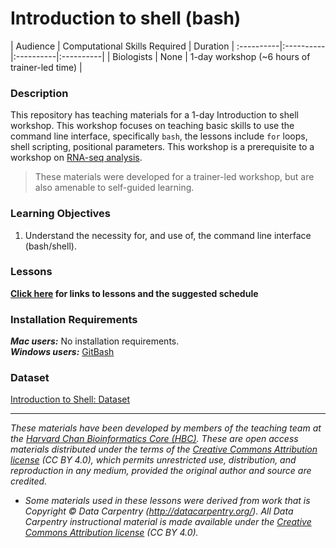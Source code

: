 # Introduction to shell (bash)

| Audience | Computational Skills Required | Duration |
:----------|:----------|:----------|:----------|
| Biologists | None | 1-day workshop (~6 hours of trainer-led time) |

### Description

This repository has teaching materials for a 1-day Introduction to shell workshop. This workshop focuses on teaching basic skills to use the command line interface, specifically `bash`, the lessons include `for` loops, shell scripting, positional parameters. This workshop is a prerequisite to a workshop on [RNA-seq analysis](https://hbctraining.github.io/Intro-to-rnaseq-hpc-O2/).

> These materials were developed for a trainer-led workshop, but are also amenable to self-guided learning.

### Learning Objectives

1.	Understand the necessity for, and use of, the command line interface (bash/shell).

### Lessons
**[Click here](https://hbctraining.github.io/Intro-to-Shell/schedule/) for links to lessons and the suggested schedule**

### Installation Requirements
***Mac users:***
No installation requirements.  
***Windows users:***
[GitBash](https://git-scm.com/download/win)  

### Dataset
[Introduction to Shell: Dataset](https://www.dropbox.com/s/3lua2h1oo18gbug/unix_lesson.tar.gz?dl=1)

***
*These materials have been developed by members of the teaching team at the [Harvard Chan Bioinformatics Core (HBC)](http://bioinformatics.sph.harvard.edu/). These are open access materials distributed under the terms of the [Creative Commons Attribution license](https://creativecommons.org/licenses/by/4.0/) (CC BY 4.0), which permits unrestricted use, distribution, and reproduction in any medium, provided the original author and source are credited.*

* *Some materials used in these lessons were derived from work that is Copyright © Data Carpentry (http://datacarpentry.org/). 
All Data Carpentry instructional material is made available under the [Creative Commons Attribution license](https://creativecommons.org/licenses/by/4.0/) (CC BY 4.0).*
